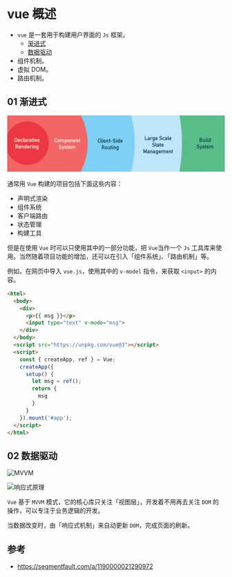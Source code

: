 # vue 概述

- `vue` 是一套用于构建用户界面的 `Js` 框架。
  - [渐进式](#01-渐进式)
  - [数据驱动](#02-数据驱动)
- 组件机制。
- 虚拟 DOM。
- 路由机制。


## 01 渐进式
![渐进式](../src/assets/img/note/渐进式框架.png)

通常用 `Vue` 构建的项目包括下面这些内容：

- 声明式渲染
- 组件系统
- 客户端路由
- 状态管理
- 构建工具

但是在使用 `Vue` 时可以只使用其中的一部分功能，把 `Vue`当作一个 `Js` 工具库来使用。当然随着项目功能的增加，还可以在引入「组件系统」、「路由机制」等。

例如，在网页中导入 `vue.js`，使用其中的 `v-model` 指令，来获取 `<input>` 的内容。

```html
<html>
  <body>
    <div>
      <p>{{ msg }}</p>
      <input type="text" v-mode="msg">
    </div>
  </body>
  <script src="https://unpkg.com/vue@3"></script>
  <script>
    const { createApp, ref } = Vue;
    createApp({
      setup() {
        let msg = ref();
        return {
          msg
        }
      }
    }).mount('#app');
  </script>
</html>
```


## 02 数据驱动
![MVVM](https://012.vuejs.org/images/mvvm.png)

![响应式原理](https://p1-jj.byteimg.com/tos-cn-i-t2oaga2asx/gold-user-assets/2018/7/2/1645aa9519525059~tplv-t2oaga2asx-zoom-in-crop-mark:1304:0:0:0.awebp)


`Vue` 基于 `MVVM` 模式，它的核心库只关注「视图层」，开发着不用再去关注 `DOM` 的操作，可以专注于业务逻辑的开发。 

当数据改变时，由「响应式机制」来自动更新 `DOM`，完成页面的刷新。


## 参考
- https://segmentfault.com/a/1190000021290972